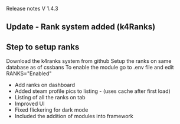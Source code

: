 Release notes V 1.4.3

## Update - Rank system added (k4Ranks)

## Step to setup ranks
Download the k4ranks system from github
Setup the ranks on same database as of cssbans
To enable the  module go to .env file and edit RANKS="Enabled"

- Add ranks on dashboard
- Added steam profile pics to listing - (uses cache after first load)
- Listing of all the ranks on tab
- Improved UI
- Fixed flickering for dark mode
- Included the addition of modules into framework
